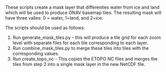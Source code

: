 These scripts create a mask layer that differenties water from ice and land which will be used to produce ONAV basemap tiles. The resulting mask will have three valles: 0 = water, 1=land, and 2=ice. 

The scripts should be used as follows:

1. Run generate_mask_tiles.py - this will produce a tile grid for each zoom level with separate files for each tile corresponding to each layer.
2. Run combine_mask_tiles.py to merge these tiles into tiles with the corresponding values.
3. Run create_topo_nc - This copies the ETOPO NC files and merges the tiles from step 2 into a single mask layer in the new NetCDF file.